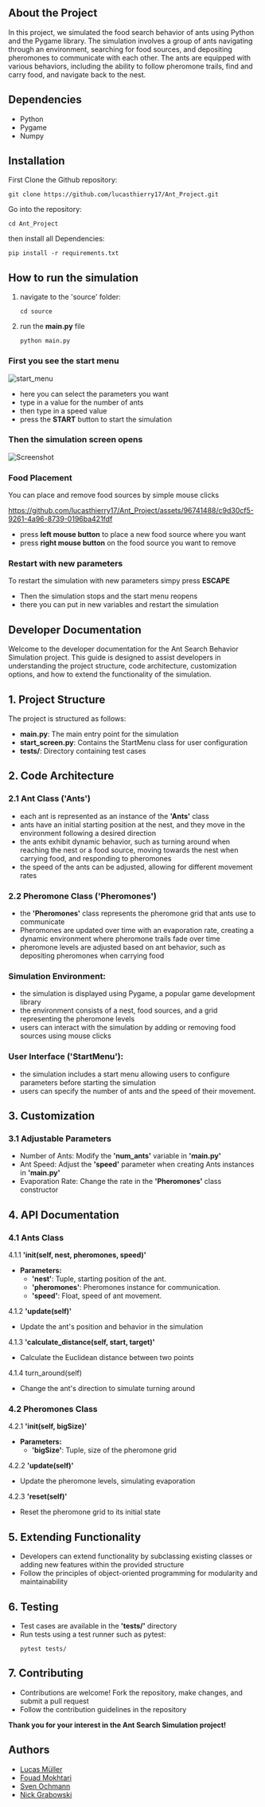 ## About the Project
In this project, we simulated the food search behavior of ants using Python and the Pygame library. The simulation involves a group of ants navigating through an environment, searching for food sources, and depositing pheromones to communicate with each other. The ants are equipped with various behaviors, including the ability to follow pheromone trails, find and carry food, and navigate back to the nest.

## Dependencies

 - Python
 - Pygame
 - Numpy

## Installation
First Clone the Github repository:
```
git clone https://github.com/lucasthierry17/Ant_Project.git
```
Go into the repository:
```
cd Ant_Project
```
then install all Dependencies:
```
pip install -r requirements.txt
```

## How to run the simulation
1. navigate to the 'source' folder:
   ```console
   cd source
   ```
2. run the **main.py** file
   ```console
   python main.py
   ```
### First you see the start menu
![start_menu](https://github.com/lucasthierry17/Ant_Project/assets/96741488/d2f7ec1c-a1a1-4cbb-847e-0d474dcc7cfe)
- here you can select the parameters you want
- type in a value for the number of ants
- then type in a speed value
- press the **START** button to start the simulation

### Then the simulation screen opens
![Screenshot](simulation_screen.png)

### Food Placement
You can place and remove food sources by simple mouse clicks

https://github.com/lucasthierry17/Ant_Project/assets/96741488/c9d30cf5-9261-4a96-8739-0196ba421fdf
- press **left mouse button** to place a new food source where you want
- press **right mouse button** on the food source you want to remove

### Restart with new parameters
To restart the simulation with new parameters simpy press **ESCAPE**

- Then the simulation stops and the start menu reopens
- there you can put in new variables and restart the simulation

## Developer Documentation
Welcome to the developer documentation for the Ant Search Behavior Simulation project. This guide is designed to assist developers in understanding the project structure, code architecture, customization options, and how to extend the functionality of the simulation.

## 1. Project Structure
The project is structured as follows:
- **main.py**: The main entry point for the simulation
- **start_screen.py**: Contains the StartMenu class for user configuration
- **tests/**: Directory containing test cases

## 2. Code Architecture
### 2.1 Ant Class ('Ants')
- each ant is represented as an instance of the **'Ants'** class
- ants have an initial starting position at the nest, and they move in the environment following a desired direction
- the ants exhibit dynamic behavior, such as turning around when reaching the nest or a food source, moving towards the nest when carrying food, and responding to pheromones
- the speed of the ants can be adjusted, allowing for different movement rates

### 2.2 Pheromone Class ('Pheromones')
- the **'Pheromones'** class represents the pheromone grid that ants use to communicate
- Pheromones are updated over time with an evaporation rate, creating a dynamic environment where pheromone trails fade over time
- pheromone levels are adjusted based on ant behavior, such as depositing pheromones when carrying food

### Simulation Environment:
- the simulation is displayed using Pygame, a popular game development library
- the environment consists of a nest, food sources, and a grid representing the pheromone levels
- users can interact with the simulation by adding or removing food sources using mouse clicks

### User Interface ('StartMenu'):
- the simulation includes a start menu allowing users to configure parameters before starting the simulation
- users can specify the number of ants and the speed of their movement.

## 3. Customization
### 3.1 Adjustable Parameters
- Number of Ants: Modify the **'num_ants'** variable in **'main.py'**
- Ant Speed: Adjust the **'speed'** parameter when creating Ants instances in **'main.py'**
- Evaporation Rate: Change the rate in the **'Pheromones'** class constructor

## 4. API Documentation
### 4.1 Ants Class
4.1.1 **'__init__(self, nest, pheromones, speed)'**
- **Parameters:**
  - **'nest'**: Tuple, starting position of the ant.
  - **'pheromones'**: Pheromones instance for communication.
  - **'speed'**: Float, speed of ant movement.

4.1.2 **'update(self)'**
- Update the ant's position and behavior in the simulation

4.1.3 **'calculate_distance(self, start, target)'**
- Calculate the Euclidean distance between two points

4.1.4 turn_around(self)
- Change the ant's direction to simulate turning around

### 4.2 Pheromones Class
4.2.1 **'__init__(self, bigSize)'**
- **Parameters:**
  - **'bigSize'**: Tuple, size of the pheromone grid

4.2.2 **'update(self)'**
- Update the pheromone levels, simulating evaporation

4.2.3 **'reset(self)'**
- Reset the pheromone grid to its initial state

## 5. Extending Functionality
- Developers can extend functionality by subclassing existing classes or adding new features within the provided structure
- Follow the principles of object-oriented programming for modularity and maintainability

## 6. Testing
- Test cases are available in the **'tests/'** directory
- Run tests using a test runner such as pytest:
  ```console
  pytest tests/
  ```

## 7. Contributing
- Contributions are welcome! Fork the repository, make changes, and submit a pull request
- Follow the contribution guidelines in the repository


**Thank you for your interest in the Ant Search Simulation project!**  


## Authors

- [Lucas Müller](https://github.com/LucasThierry17)
- [Fouad Mokhtari](https://github.com/Fouad1806)
- [Sven Ochmann](https://github.com/svenatgithub)
- [Nick Grabowski](https://github.com/nickno7)


